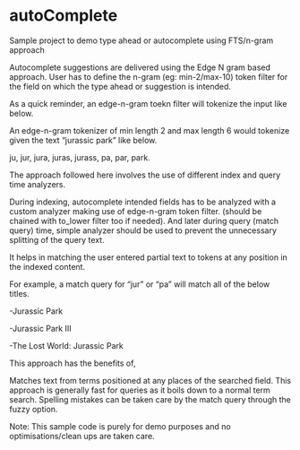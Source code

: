 # autoComplete
Sample project to demo type ahead or autocomplete using FTS/n-gram approach


Autocomplete suggestions are delivered using the Edge N gram based approach.
User has to define the n-gram (eg: min-2/max-10) token filter for the field on 
which the type ahead or suggestion is intended.

As a quick reminder, an edge-n-gram toekn filter will tokenize the input like below.

An edge-n-gram tokenizer of min length 2 and max length 6 would tokenize given 
the text “jurassic park” like below.

ju, jur, jura, juras, jurass, pa, par, park. 


The approach followed here involves the use of different index and query time analyzers.

During indexing, autocomplete intended fields has to be analyzed with a custom analyzer 
making use of edge-n-gram token filter. (should be chained with to_lower filter too if needed). 
And later during query (match query) time, simple analyzer should be used to prevent 
the unnecessary splitting of the query text.

It helps in matching the user entered partial text to tokens at any position in the indexed content.


For example, a match query for “jur”  or “pa” will match all of the below titles.

-Jurassic Park

-Jurassic Park III

-The Lost World: Jurassic Park

This approach has the benefits of,

Matches text from terms positioned at any places of the searched field.
This approach is generally fast for queries as it boils down to a normal term search.
Spelling mistakes can be taken care by the match query through the fuzzy option.

Note: This sample code is purely for demo purposes and no optimisations/clean ups are taken care.
